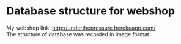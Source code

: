 # Database structure for webshop
My webshop link: http://underthepressure.herokuapp.com/  
The structure of database was recorded in image format.
